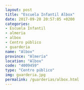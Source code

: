 ```yaml
---
layout: post
title: "Escuela Infantil Albox"
date: 2017-09-20 20:57:05 +0200
categories:
- Escuela Infantil
- almeria
- albox
- Centro público
- guarderia
name: "Albox"
province: "Almería"
location: "Albox"
code: "4009459"
type: "Centro público"
img: guarderia.jpg
permalink: /guarderias/albox.html
---
```

